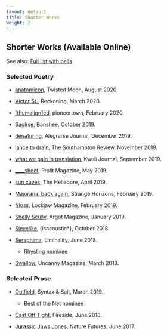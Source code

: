 ```yaml
---
layout: default
title: Shorter Works
weight: 2
---
```


Shorter Works (Available Online)
-------

See also: [Full list with bells](stories)

### Selected Poetry

- [anatomicon](http://twistedmoonmag.com/5/zhang-1.html), Twisted Moon, August 2020.

- [Victor St.](https://reckoning.press/victor-st/), Reckoning, March 2020.

- [[themalign]ed](http://www.pioneertownlit.com/hal-y-zhang), pioneertown, February 2020.

- [Saoirse](https://www.bansheelit.com/read/saoirse-by-hal-y-zhang), Banshee, October 2019.

- [denaturing](https://www.alegrarsejournal.com/denaturing.html), Alegrarse Journal, December 2019.

- [lance to drain](https://www.thesouthamptonreview.com/tsronline/2020/8/5/lance-to-drain), The Southampton Review, November 2019.

- [what we gain in translation](http://www.kwelijournal.org/poetry-1/2019/9/6/what-we-gain-in-translation-by-hal-y-zhang), Kweli Journal, September 2019.

- [____sheet](https://www.prolitmag.com/issue-one/zhang), Prolit Magazine, May 2019.

- [sun caves](https://thehellebore.com/sun-caves-sea-child-sea-mother/), The Hellebore, April 2019.

- [Majorana, back again](http://strangehorizons.com/poetry/majorana-back-again/), Strange Horizons, February 2019.

- [f/loss](https://www.lockjawmagazine.com/vol6/zhang/floss/), Lockjaw Magazine, February 2019.

- [Shelly Scully](https://www.argotmagazine.com/poetry-and-fiction/hal-zhang-three-poems), Argot Magazine, January 2019.

- [Sievelike](https://isacoustic.com/2018/10/23/person-hal-y-zhang-one-poem/), {isacoustic*}, October 2018.

- [Seraphima](http://www.liminalitypoetry.com/issues/year-four/issue-16-summer-2018/seraphima/), Liminality, June 2018.
    - Rhysling nominee

- [Swallow](https://uncannymagazine.com/article/swallow/), Uncanny Magazine, March 2018.

### Selected Prose

<!--- [synthia.py](https://firesidefiction.com/), Fireside, Summer 2020.-->

- [Outfield](https://syntaxandsalt.com/2019/03/20/outfield-by-hal-y-zhang/), Syntax & Salt, March 2019.
    - Best of the Net nominee

- [Cast Off Tight](https://firesidefiction.com/cast-off-tight), Fireside, June 2018.

- [Jurassic Jaws Jones](https://www.nature.com/articles/546696a), Nature Futures, June 2017.
